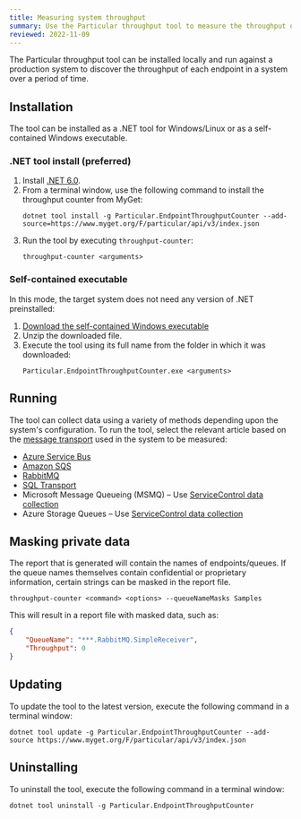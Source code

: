 ```yaml
---
title: Measuring system throughput
summary: Use the Particular throughput tool to measure the throughput of an NServiceBus system.
reviewed: 2022-11-09
---
```


The Particular throughput tool can be installed locally and run against a production system to discover the throughput of each endpoint in a system over a period of time.

## Installation

The tool can be installed as a .NET tool for Windows/Linux or as a self-contained Windows executable.

### .NET tool install (preferred)

1. Install [.NET 6.0](https://dotnet.microsoft.com/en-us/download).
2. From a terminal window, use the following command to install the throughput counter from MyGet:
    ```shell
    dotnet tool install -g Particular.EndpointThroughputCounter --add-source=https://www.myget.org/F/particular/api/v3/index.json
    ```
3. Run the tool by executing `throughput-counter`:
    ```shell
    throughput-counter <arguments>
    ```

### Self-contained executable

In this mode, the target system does not need any version of .NET preinstalled:

1. [Download the self-contained Windows executable](https://s3.amazonaws.com/particular.downloads/EndpointThroughputCounter/Particular.EndpointThroughputCounter.zip)
2. Unzip the downloaded file.
3. Execute the tool using its full name from the folder in which it was downloaded:
    ```shell
    Particular.EndpointThroughputCounter.exe <arguments>
    ```

## Running

The tool can collect data using a variety of methods depending upon the system's configuration. To run the tool, select the relevant article based on the [message transport](/transports/) used in the system to be measured:

* [Azure Service Bus](azure-service-bus.md)
* [Amazon SQS](amazon-sqs.md)
* [RabbitMQ](rabbitmq.md)
* [SQL Transport](sql-transport.md)
* Microsoft Message Queueing (MSMQ) – Use [ServiceControl data collection](service-control.md)
* Azure Storage Queues – Use [ServiceControl data collection](service-control.md)

## Masking private data

The report that is generated will contain the names of endpoints/queues. If the queue names themselves contain confidential or proprietary information, certain strings can be masked in the report file.

```shell
throughput-counter <command> <options> --queueNameMasks Samples
```

This will result in a report file with masked data, such as:

```json
{
    "QueueName": "***.RabbitMQ.SimpleReceiver",
    "Throughput": 0
}
```

## Updating

To update the tool to the latest version, execute the following command in a terminal window:

```shell
dotnet tool update -g Particular.EndpointThroughputCounter --add-source https://www.myget.org/F/particular/api/v3/index.json
```

## Uninstalling

To uninstall the tool, execute the following command in a terminal window:

```shell
dotnet tool uninstall -g Particular.EndpointThroughputCounter
```
